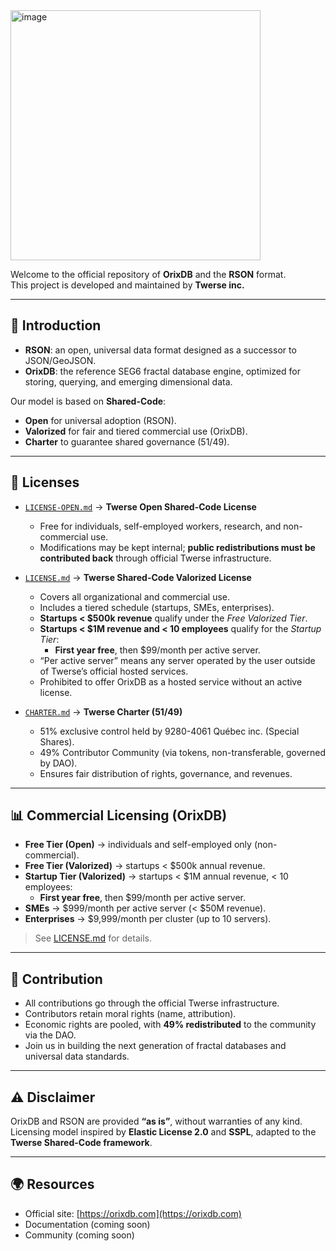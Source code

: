 <img width="400" height="400" alt="image" src="https://github.com/user-attachments/assets/61fcc9f2-c2d9-4ab8-936c-00683f2dcc23" />


Welcome to the official repository of **OrixDB** and the **RSON** format.  
This project is developed and maintained by **Twerse inc.**  
 

---

## 📖 Introduction
- **RSON**: an open, universal data format designed as a successor to JSON/GeoJSON.  
- **OrixDB**: the reference SEG6 fractal database engine, optimized for storing, querying, and emerging dimensional data.  

Our model is based on **Shared-Code**:  
- **Open** for universal adoption (RSON).  
- **Valorized** for fair and tiered commercial use (OrixDB).  
- **Charter** to guarantee shared governance (51/49).  

---

## 📜 Licenses
- [`LICENSE-OPEN.md`](./LICENSE-OPEN.md) → **Twerse Open Shared-Code License**  
  - Free for individuals, self-employed workers, research, and non-commercial use.  
  - Modifications may be kept internal; **public redistributions must be contributed back** through official Twerse infrastructure.  

- [`LICENSE.md`](./LICENSE.md) → **Twerse Shared-Code Valorized License**  
  - Covers all organizational and commercial use.  
  - Includes a tiered schedule (startups, SMEs, enterprises).  
  - **Startups < $500k revenue** qualify under the *Free Valorized Tier*.  
  - **Startups < $1M revenue and < 10 employees** qualify for the *Startup Tier*:  
    - **First year free**, then $99/month per active server.  
  - “Per active server” means any server operated by the user outside of Twerse’s official hosted services.  
  - Prohibited to offer OrixDB as a hosted service without an active license.  

- [`CHARTER.md`](./CHARTER.md) → **Twerse Charter (51/49)**  
  - 51% exclusive control held by 9280-4061 Québec inc. (Special Shares).  
  - 49% Contributor Community (via tokens, non-transferable, governed by DAO).  
  - Ensures fair distribution of rights, governance, and revenues.  

---

## 📊 Commercial Licensing (OrixDB)

- **Free Tier (Open)** → individuals and self-employed only (non-commercial).  
- **Free Tier (Valorized)** → startups < $500k annual revenue.  
- **Startup Tier (Valorized)** → startups < $1M annual revenue, < 10 employees:  
  - **First year free**, then $99/month per active server.  
- **SMEs** → $999/month per active server (< $50M revenue).  
- **Enterprises** → $9,999/month per cluster (up to 10 servers).  

> See [LICENSE.md](./LICENSE.md) for details.  

---

## 🤝 Contribution
- All contributions go through the official Twerse infrastructure.  
- Contributors retain moral rights (name, attribution).  
- Economic rights are pooled, with **49% redistributed** to the community via the DAO.  
- Join us in building the next generation of fractal databases and universal data standards.  

---

## ⚠️ Disclaimer
OrixDB and RSON are provided **“as is”**, without warranties of any kind.  
Licensing model inspired by **Elastic License 2.0** and **SSPL**, adapted to the **Twerse Shared-Code framework**.  

---

## 🌍 Resources
- Official site: [https://orixdb.com](https://orixdb.com)  
- Documentation (coming soon)  
- Community (coming soon)  




